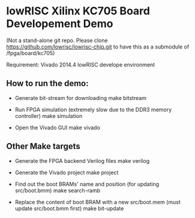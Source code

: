 lowRISC Xilinx KC705 Board Developement Demo
========================================================

(Not a stand-alone git repo. Please clone https://github.com/lowrisc/lowrisc-chip.git to have this as a submodule of <lowrisc-chip>/fpga/board/kc705)

Requirement:
  Vivado 2014.4
  lowRISC develope environment

How to run the demo:
--------------------------------------------------------

* Generate bit-stream for downloading
    make bitstream

* Run FPGA simulation (extremely slow due to the DDR3 memory controller)
    make simulation

* Open the Vivado GUI
    make vivado

Other Make targets
--------------------------------------------------------

* Generate the FPGA backend Verilog files
    make verilog

* Generate the Vivado project
    make project

* Find out the boot BRAMs' name and position (for updating src/boot.bmm)
    make search-ramb

* Replace the content of boot BRAM with a new src/boot.mem (must update src/boot.bmm first)
    make bit-update